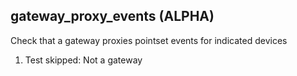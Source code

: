 
## gateway_proxy_events (ALPHA)

Check that a gateway proxies pointset events for indicated devices

1. Test skipped: Not a gateway
